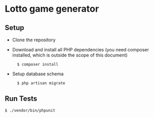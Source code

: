 Lotto game generator
===

Setup
---

* Clone the repository

* Download and install all PHP dependencies (you need composer installed, which is outside the scope of this document)

        $ composer install

* Setup database schema

        $ php artisan migrate

Run Tests
---

    $ ./vendor/bin/phpunit
    